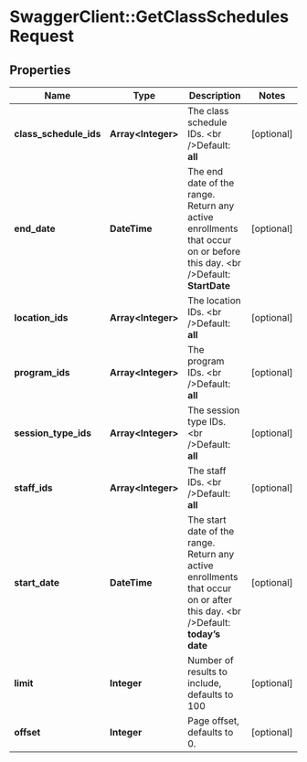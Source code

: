 # SwaggerClient::GetClassSchedulesRequest

## Properties
Name | Type | Description | Notes
------------ | ------------- | ------------- | -------------
**class_schedule_ids** | **Array&lt;Integer&gt;** | The class schedule IDs.  &lt;br /&gt;Default: **all** | [optional] 
**end_date** | **DateTime** | The end date of the range. Return any active enrollments that occur on or before this day.  &lt;br /&gt;Default: **StartDate** | [optional] 
**location_ids** | **Array&lt;Integer&gt;** | The location IDs.   &lt;br /&gt;Default: **all** | [optional] 
**program_ids** | **Array&lt;Integer&gt;** | The program IDs.   &lt;br /&gt;Default: **all** | [optional] 
**session_type_ids** | **Array&lt;Integer&gt;** | The session type IDs.   &lt;br /&gt;Default: **all** | [optional] 
**staff_ids** | **Array&lt;Integer&gt;** | The staff IDs.   &lt;br /&gt;Default: **all** | [optional] 
**start_date** | **DateTime** | The start date of the range. Return any active enrollments that occur on or after this day.  &lt;br /&gt;Default: **today’s date** | [optional] 
**limit** | **Integer** | Number of results to include, defaults to 100 | [optional] 
**offset** | **Integer** | Page offset, defaults to 0. | [optional] 


